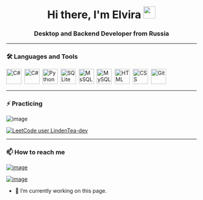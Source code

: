 <h1 align="center">Hi there, I'm Elvira <!--<a href="https://daniilshat.ru/" target="_blank">Elvira</a> --!>
<img src="https://github.com/blackcater/blackcater/raw/main/images/Hi.gif" height="32"/></h1>
<h3 align="center">Desktop and Backend Developer from Russia</h3>

---

### :hammer_and_wrench: Languages and Tools
<div>
  <img src="https://github.com/devicons/devicon/blob/master/icons/cplusplus/cplusplus-original.svg" title="C#" alt="C#" width="40" height="40"/>&nbsp;  
  <img src="https://github.com/devicons/devicon/blob/master/icons/csharp/csharp-original.svg" title="C#" alt="C#" width="40" height="40"/>&nbsp;
  <img src="https://github.com/devicons/devicon/blob/master/icons/python/python-original-wordmark.svg" title="Python" alt="Python" width="40" height="40"/>&nbsp;
  <img src="https://github.com/devicons/devicon/blob/master/icons/sqlite/sqlite-original-wordmark.svg" title="SQLite"  alt="SQLite" width="40" height="40"/>&nbsp;
  <img src="https://github.com/devicons/devicon/blob/master/icons/microsoftsqlserver/microsoftsqlserver-plain-wordmark.svg" title="MsSQL"  alt="MsSQL" width="40" height="40"/>&nbsp;
  <img src="https://github.com/devicons/devicon/blob/master/icons/mysql/mysql-original-wordmark.svg" title="MySQL"  alt="MySQL" width="40" height="40"/>&nbsp;
  <img src="https://github.com/devicons/devicon/blob/master/icons/html5/html5-original.svg" title="HTML5" alt="HTML" width="40" height="40"/>&nbsp;
  <img src="https://github.com/devicons/devicon/blob/master/icons/css3/css3-plain-wordmark.svg"  title="CSS3" alt="CSS" width="40" height="40"/>&nbsp;
  <img src="https://github.com/devicons/devicon/blob/master/icons/git/git-original-wordmark.svg" title="Git" **alt="Git" width="40" height="40"/>
</div>

---

### :zap: Practicing

![image](https://www.codewars.com/users/LindenTea-dev/badges/small?theme=light)

[![LeetCode user LindenTea-dev](https://img.shields.io/badge/dynamic/json?style=flat-square&labelColor=black&color=%23ffa116&label=Solved&query=solved&url=https%3A%2F%2Fleetcode-badge.vercel.app%2Fapi%2Fusers%2FLindenTea-dev&logo=leetcode&logoColor=yellow)](https://leetcode.com/LindenTea-dev/)

---

### 📫 How to reach me 

[![image](https://user-images.githubusercontent.com/58783548/198652180-00bb25b9-8fac-40a7-90a2-502935402ac6.png)](https://www.linkedin.com/in/elvira-lipova-a00020244/)

[![image](https://img.shields.io/badge/Gmail-D14836?style=for-the-badge&logo=gmail&logoColor=white)](mailto:elvira.lipova@yandex.ru)



- 🔭 I’m currently working on this page. 


<!--

### 🔭 Projects

— Мои последние работы. Тут все просто. Укажите список ваших работ, к ним могут относится любые ваши проекты, задумки, open source, pet project.


### 🌱 Currently learning 



### 💬 Ask me about



### 📫 How to reach me 
  [![Linkedin Badge](https://img.shields.io/badge/-kakbar-blue?style=flat&logo=Linkedin&logoColor=white)](your-linkedin-url)


<!--
— Мои последние статьи (если у вас есть блог). В этом пункте вы можете указать несколько своих статей со ссылками на них (чтобы не писать каждый раз статьи руками, можно воспользоваться решением для автоматизации https://github.com/gautamkrishnar/blog-post-workflow)

— Статистика по вашему github. Это сервис (репозиторий тут https://github.com/anuraghazra/github-readme-stats) который генерит на основе github api статистику по вашему github аккаунту. Подробно о том, что умеет этот сервис вы можете посмотреть почитав документацию, она довольно простая. Выглядит симпатично.
-->
